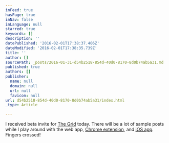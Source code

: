 ```yaml
---
inFeed: true
hasPage: true
inNav: false
inLanguage: null
starred: true
keywords: []
description: ''
datePublished: '2016-02-01T17:38:37.406Z'
dateModified: '2016-02-01T17:38:35.739Z'
title: ''
author: []
sourcePath: _posts/2016-01-31-d54b2518-854d-40d0-8170-8d0b74ab5a31.md
published: true
authors: []
publisher:
  name: null
  domain: null
  url: null
  favicon: null
url: d54b2518-854d-40d0-8170-8d0b74ab5a31/index.html
_type: Article

---
```

I received beta invite for [The Grid][0] today. There will be a lot of sample posts while I play around with the web app, [Chrome extension][1], and [iOS app][2]. Fingers crossed!

[0]: http://thegrid.io/
[1]: http://thegr.id/1IRWuyn
[2]: https://itunes.apple.com/us/app/the-grid./id990744597